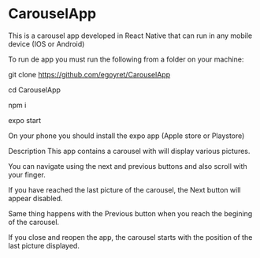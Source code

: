 # CarouselApp
This is a carousel app developed in React Native that can run in any mobile device (IOS or Android)

To run de app you must run the following from a folder on your machine:

  git clone https://github.com/egoyret/CarouselApp
  
  cd CarouselApp
  
  npm i
  
  expo start

On your phone you should install the expo app (Apple store or Playstore)

Description
This app contains a carousel with will display various pictures.

You can navigate using the next and previous buttons and also scroll with your finger.

If you have reached the last picture of the carousel, the Next button will appear disabled.

Same thing happens with the Previous button when you reach the begining of the carousel.

If you close and reopen the app, the carousel starts with the position of the last picture displayed.

